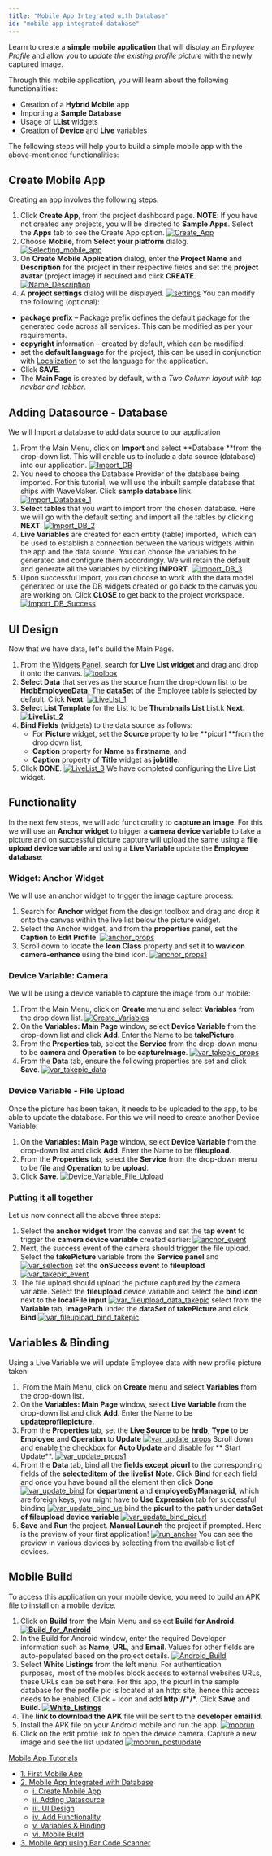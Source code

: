 ```yaml
---
title: "Mobile App Integrated with Database"
id: "mobile-app-integrated-database"
---
```


Learn to create a **simple mobile application** that will display an _Employee Profile_ and allow you to _update the existing profile picture_ with the newly captured image.

Through this mobile application, you will learn about the following functionalities:

- Creation of a **Hybrid Mobile** app
- Importing a **Sample Database**
- Usage of **LList** widgets
- Creation of **Device** and **Live** variables

The following steps will help you to build a simple mobile app with the above-mentioned functionalities:

## Create Mobile App

Creating an app involves the following steps:

1. Click **Create App**, from the project dashboard page. **NOTE**: If you have not created any projects, you will be directed to **Sample Apps**. Select the **Apps** tab to see the Create App option. [![Create_App](/learn/assets/Create_App.png)](/learn/assets/Create_App.png)
2. Choose **Mobile**, from **Select your platform** dialog. [![Selecting_mobile_app](/learn/assets/Selecting_mobile_app.png)](/learn/assets/Selecting_mobile_app.png)
3. On **Create Mobile Application** dialog, enter the **Project Name** and **Description** for the project in their respective fields and set the **project avatar** (project image) if required and click **CREATE**. [![Name_Description](/learn/assets/Name_Description.png)](/learn/assets/Name_Description.png)
4. A **project settings** dialog will be displayed. [![settings](/learn/assets/settings.png)](/learn/assets/settings.png) You can modify the following (optional):

- **package prefix** – Package prefix defines the default package for the generated code across all services. This can be modified as per your requirements.
- **copyright** information – created by default, which can be modified.
- set the **default language** for the project, this can be used in conjunction with [Localization](/learn/app-development/widgets/form-widgets/select-locale-usage/) to set the language for the application.
- Click **SAVE**.
- The **Main Page** is created by default, with a _Two Column layout with top navbar and tabbar_.

## Adding Datasource - Database

We will Import a database to add data source to our application

1. From the Main Menu, click on **Import** and select **Database **from the drop-down list. This will enable us to include a data source (database) into our application. [![Import_DB](/learn/assets/Import_DB.png)](/learn/assets/Import_DB.png)
2. You need to choose the Database Provider of the database being imported. For this tutorial, we will use the inbuilt sample database that ships with WaveMaker. Click **sample database** link. [![Import_Database_1](/learn/assets/Import_Database_1.png)](/learn/assets/Import_Database_1.png)
3. **Select tables** that you want to import from the chosen database. Here we will go with the default setting and import all the tables by clicking **NEXT**. [![Import_DB_2](/learn/assets/Import_DB_2.png)](/learn/assets/Import_DB_2.png)
4. **Live Variables** are created for each entity (table) imported,  which can be used to establish a connection between the various widgets within the app and the data source. You can choose the variables to be generated and configure them accordingly. We will retain the default and generate all the variables by clicking **IMPORT**. [![Import_DB_3](/learn/assets/Import_DB_3.png)](/learn/assets/Import_DB_3.png)
5. Upon successful import, you can choose to work with the data model generated or use the DB widgets created or go back to the canvas you are working on. Click **CLOSE** to get back to the project workspace. [![Import_DB_Success](/learn/assets/Import_DB_Success.png)](/learn/assets/Import_DB_Success.png)

## UI Design

Now that we have data, let's build the Main Page.

1. From the [Widgets Panel](/learn/product-walkthrough/), search for **Live List widget** and drag and drop it onto the canvas. [![toolbox](/learn/assets/toolbox.png)](/learn/assets/toolbox.png)
2. **Select Data** that serves as the source from the drop-down list to be **HrdbEmployeeData**. The **dataSet** of the Employee table is selected by default. Click **Next**. [![LiveLIst_1](/learn/assets/LiveLIst_1.png)](/learn/assets/LiveLIst_1.png)
3. **Select List Template** for the List to be **Thumbnails List** List.k **Next. [![LiveList_2](/learn/assets/LiveList_2.png)](/learn/assets/LiveList_2.png)**
4. **Bind Fields** (widgets) to the data source as follows:
    - For **Picture** widget, set the **Source** property to be **picurl **from the drop down list,
    - **Caption** property for **Name** as **firstname**, and
    - **Caption** property of **Title** widget as **jobtitle**.
5. Click **DONE**. [![LiveList_3](/learn/assets/LiveList_3.png)](/learn/assets/LiveList_3.png) We have completed configuring the Live List widget.

## Functionality

In the next few steps, we will add functionality to **capture an image**. For this we will use an **Anchor widget** to trigger a **camera device variable** to take a picture and on successful picture capture will upload the same using a **file upload device variable** and using a **Live Variable** update the **Employee database**:

### Widget: Anchor Widget

We will use an anchor widget to trigger the image capture process:

1. Search for **Anchor** widget from the design toolbox and drag and drop it onto the canvas within the live list below the picture widget.
2. Select the Anchor widget, and from the **properties** panel, set the **Caption** to **Edit Profile**. [![anchor_props](/learn/assets/anchor_props.png)](/learn/assets/anchor_props.png)
3. Scroll down to locate the **Icon Class** property and set it to **wavicon camera-enhance** using the bind icon. [![anchor_props1](/learn/assets/anchor_props1.png)](/learn/assets/anchor_props1.png)

### Device Variable: Camera

We will be using a device variable to capture the image from our mobile:

1. From the Main Menu, click on **Create** menu and select **Variables** from the drop down list. [![Create_Variables](/learn/assets/Create_Variables.png)](/learn/assets/Create_Variables.png)
2. On the **Variables: Main Page** window, select **Device Variable** from the drop-down list and click **Add**. Enter the Name to be **takePicture**.
3. From the **Properties** tab, select the **Service** from the drop-down menu to be **camera** and **Operation** to be **captureImage**. [![var_takepic_props](/learn/assets/var_takepic_props.png)](/learn/assets/var_takepic_props.png)
4. From the **Data** tab, ensure the following properties are set and click **Save**. [![var_takepic_data](/learn/assets/var_takepic_data.png)](/learn/assets/var_takepic_data.png)

### Device Variable - File Upload

Once the picture has been taken, it needs to be uploaded to the app, to be able to update the database. For this we will need to create another Device Variable:

1. On the **Variables: Main Page** window, select **Device Variable** from the drop-down list and click **Add**. Enter the Name to be **fileupload**.
2. From the **Properties** tab, select the **Service** from the drop-down menu to be **file** and **Operation** to be **upload**.
3. Click **Save**. [![Device_Variable_File_Upload](/learn/assets/Device_Variable_File_Upload.png)](/learn/assets/Device_Variable_File_Upload.png)

### Putting it all together

Let us now connect all the above three steps:

1. Select the **anchor widget** from the canvas and set the **tap event** to trigger the **camera device variable** created earlier: [![anchor_event](/learn/assets/anchor_event.png)](/learn/assets/anchor_event.png)
2. Next, the success event of the camera should trigger the file upload. Select the **takePicture** variable from the **Service panel** and [![var_selection](/learn/assets/var_selection.png)](/learn/assets/var_selection.png) set the **onSuccess event** to **fileupload** [![var_takepic_event](/learn/assets/var_takepic_event.png)](/learn/assets/var_takepic_event.png)
3. The file upload should upload the picture captured by the camera variable. Select the **fileupload** device variable and select the **bind icon** next to the **localFile input** [![var_fileupload_data_takepic](/learn/assets/var_fileupload_data_takepic.png)](/learn/assets/var_fileupload_data_takepic.png) select from the **Variable** tab, **imagePath** under the **dataSet** of **takePicture** and click **Bind** [![var_fileupload_bind_takepic](/learn/assets/var_fileupload_bind_takepic.png)](/learn/assets/var_fileupload_bind_takepic.png)

## Variables & Binding

Using a Live Variable we will update Employee data with new profile picture taken:

1.  From the Main Menu, click on **Create** menu and select **Variables** from the drop-down list.
2. On the **Variables: Main Page** window, select **Live Variable** from the drop-down list and click **Add**. Enter the Name to be ****updateprofilepicture.****
3. From the **Properties** tab, set the **Live Source** to be **hrdb**, **Type** to be **Employee** and **Operation** to **Update** [![var_update_props](/learn/assets/var_update_props.png)](/learn/assets/var_update_props.png) Scroll down and enable the checkbox for **Auto Update** and disable for ** Start Update**. [![var_update_props1](/learn/assets/var_update_props1.png)](/learn/assets/var_update_props1.png)
4. From the **Data** tab, bind all the **fields except picurl** to the corresponding fields of the **selecteditem of the livelist** **Note**: Click **Bind** for each field and once you have bound all the element then click **Done** [![var_update_bind](/learn/assets/var_update_bind.png)](/learn/assets/var_update_bind.png) for **department** and **employeeByManagerid**, which are foreign keys, you might have to **Use Expression** tab for successful binding [![var_update_bind_ue](/learn/assets/var_update_bind_ue.png)](/learn/assets/var_update_bind_ue.png) bind the **picurl** to the **path** under **dataSet of fileupload device variable** [![var_update_bind_picurl](/learn/assets/var_update_bind_picurl.png)](/learn/assets/var_update_bind_picurl.png)
5. **Save** and **Run** the project. **Manual Launch** the project if prompted. Here is the preview of your first application! [![run_anchor](/learn/assets/run_anchor.png)](/learn/assets/run_anchor.png) You can see the preview in various devices by selecting from the available list of devices.

## Mobile Build

To access this application on your mobile device, you need to build an APK file to install on a mobile device.

1. Click on **Build** from the Main Menu and select ****Build for Android**. [![Build_for_Android](/learn/assets/Build_for_Android1.png)](/learn/assets/Build_for_Android1.png)**
2. In the Build for Android window, enter the required Developer information such as **Name**, **URL**, and **Email**. Values for other fields are auto-populated based on the project details. [![Android_Build](/learn/assets/Android_Build.png)](/learn/assets/Android_Build.png)
3. Select **White Listings** from the left menu. For authentication purposes,  most of the mobiles block access to external websites URLs, these URLs can be set here. For this app, the picurl in the sample database for the profile pic is located at an http: site, hence this access needs to be enabled. Click + icon and add **http://\*/\*.** Click **Save** and ****Build. [![White_Listings](/learn/assets/White_Listings.png)](/learn/assets/White_Listings.png)****
4. The **link to download the APK** file will be sent to the **developer email id**.
5. Install the APK file on your Android mobile and run the app. [![mobrun](/learn/assets/mobrun.png)](/learn/assets/mobrun.png)
6. Click on the edit profile link to open the device camera. Capture a new image and see the list updated [![mobrun_postupdate](/learn/assets/mobrun_postupdate.png)](/learn/assets/mobrun_postupdate.png)

[Mobile App Tutorials](/learn/tutorials/#tab-mob-tutorials)

- [1\. First Mobile App](/learn/hybrid-mobile/first-mobile-app/)
- [2\. Mobile App Integrated with Database](/learn/hybrid-mobile/mobile-app-integrated-database/)
    - [i. Create Mobile App](#creation)
    - [ii. Adding Datasource](#datasource)
    - [iii. UI Design](#ui-design)
    - [iv. Add Functionality](#functionality)
    - [v. Variables & Binding](#variables-binding)
    - [vi. Mobile Build](#mobile-build)
- [3\. Mobile App using Bar Code Scanner](/learn/hybrid-mobile/mobile-app-using-bar-code/)
